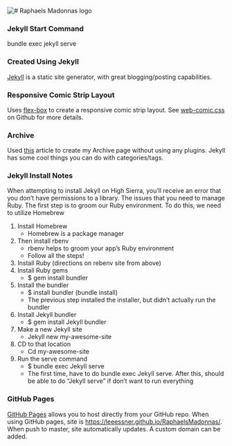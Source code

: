 ![# Raphaels Madonnas logo][logo]
### Jekyll Start Command
bundle exec jekyll serve

### Created Using Jekyll
[Jekyll] is a static site generator, with great blogging/posting capabilities.

### Responsive Comic Strip Layout
Uses [flex-box] to create a responsive comic strip layout. See [web-comic.css] on Github for more details.

### Archive
Used [this] article to create my Archive page without using any plugins.
Jekyll has some cool things you can do with categories/tags.

### Jekyll Install Notes 
When attempting to install Jekyll on High Sierra, you’ll receive an error that you don’t have permissions to a library. The issues that you need to manage Ruby. The first step is to groom our Ruby environment. To do this, we need to utilize Homebrew

1. Install Homebrew
    * Homebrew is a package manager
2. Then install rbenv
    * rbenv helps to groom your app’s Ruby environment
    * Follow all the steps!
3. Install Ruby (directions on rebenv site from above)
4. Install Ruby gems
    * $ gem install bundler
5. Install the bundler 
    * $ install bundler (bundle install)
    * The previous step installed the installer, but didn’t actually run the bundler
6. Install Jekyll bundler
    * $ gem install Jekyll bundler
7. Make a new Jekyll site
    * Jekyll new my-awesome-site
8. CD to that location
    * Cd my-awesome-site
9. Run the serve command
    * $ bundle exec Jekyll serve
    * The first time, have to do bundle exec Jekyll serve. After this, should be able to do “Jekyll serve” if don’t want to run everything
    
### GitHub Pages
[GitHub Pages] allows you to host directly from your GitHub repo. When using GitHub pages, site is https://leeessner.github.io/RaphaelsMadonnas/. When push to master, site automatically updates. A custom domain can be added.

[logo]:https://leeessner.github.io/RaphaelsMadonnas/images/RaphaelsMadonnas.png
[flex-box]:https://css-tricks.com/snippets/css/a-guide-to-flexbox/
[this]:https://codinfox.github.io/dev/2015/03/06/use-tags-and-categories-in-your-jekyll-based-github-pages/
[Jekyll]:http://jekyllrb.com
[web-comic.css]:https://github.com/karlyanelson/web-comic.css
[GitHub Pages]:https://pages.github.com/
